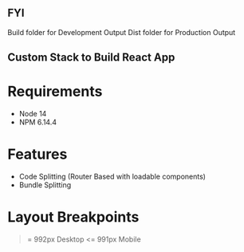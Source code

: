 ## FYI
Build folder for Development Output
Dist folder for Production Output

## Custom Stack to Build React App

# Requirements
- Node 14
- NPM 6.14.4

# Features
- Code Splitting (Router Based with loadable components)
- Bundle Splitting

# Layout Breakpoints
>= 992px Desktop
<= 991px Mobile
